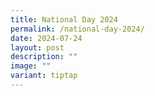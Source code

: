 ```yaml
---
title: National Day 2024
permalink: /national-day-2024/
date: 2024-07-24
layout: post
description: ""
image: ""
variant: tiptap
---
```

